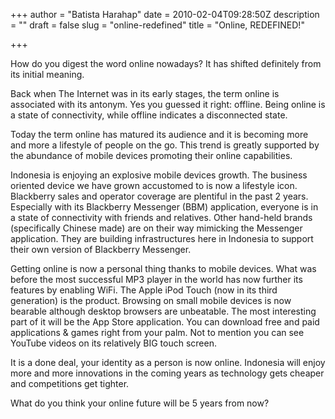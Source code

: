 +++
author = "Batista Harahap"
date = 2010-02-04T09:28:50Z
description = ""
draft = false
slug = "online-redefined"
title = "Online, REDEFINED!"

+++


How do you digest the word online nowadays? It has shifted definitely from its initial meaning.

Back when The Internet was in its early stages, the term online is associated with its antonym. Yes you guessed it right: offline. Being online is a state of connectivity, while offline indicates a disconnected state.

Today the term online has matured its audience and it is becoming more and more a lifestyle of people on the go. This trend is greatly supported by the abundance of mobile devices promoting their online capabilities.

Indonesia is enjoying an explosive mobile devices growth. The business oriented device we have grown accustomed to is now a lifestyle icon. Blackberry sales and operator coverage are plentiful in the past 2 years. Especially with its Blackberry Messenger (BBM) application, everyone is in a state of connectivity with friends and relatives. Other hand-held brands (specifically Chinese made) are on their way mimicking the Messenger application. They are building infrastructures here in Indonesia to support their own version of Blackberry Messenger.

Getting online is now a personal thing thanks to mobile devices. What was before the most successful MP3 player in the world has now further its features by enabling WiFi. The Apple iPod Touch (now in its third generation) is the product. Browsing on small mobile devices is now bearable although desktop browsers are unbeatable. The most interesting part of it will be the App Store application. You can download free and paid applications &amp; games right from your palm. Not to mention you can see YouTube videos on its relatively BIG touch screen.

It is a done deal, your identity as a person is now online. Indonesia will enjoy more and more innovations in the coming years as technology gets cheaper and competitions get tighter.

What do you think your online future will be 5 years from now?